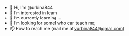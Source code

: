 - 👋 Hi, I’m @urbina844
- 👀 I’m interested in learn
- 🌱 I’m currently learning ...
- 💞️ I’m looking for some1 who can teach  me; 
- 📫 How to reach me (mail me at vurbina844@gmail.com)

<!---
urbina844/urbina844 is a ✨ special ✨ repository because its `README.md` (this file) appears on your GitHub profile.
You can click the Preview link to take a look at your changes.
--->
